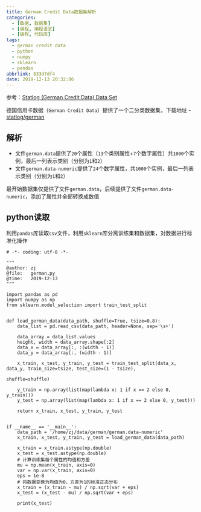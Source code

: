 ```yaml
---
title: German Credit Data数据集解析
categories:
  - [数据, 数据集]
  - [编程, 编程语言]
  - [编程, 代码库]
tags:
  - german credit data
  - python
  - numpy
  - sklearn
  - pandas
abbrlink: 833d7df4
date: 2019-12-13 20:32:06
---
```


参考：[Statlog (German Credit Data) Data Set](http://archive.ics.uci.edu/ml/datasets/Statlog+(German+Credit+Data))

德国信用卡数据（`German Credit Data`）提供了一个二分类数据集，下载地址 - [statlog/german](http://archive.ics.uci.edu/ml/machine-learning-databases/statlog/german/)

## 解析

* 文件`german.data`提供了`20`个属性（`13`个类别属性+`7`个数字属性）共`1000`个实例，最后一列表示类别（分别为`1`和`2`）
* 文件`german.data-numeric`提供了`24`个数字属性，共`1000`个实例，最后一列表示类别（分别为`1`和`2`）

最开始数据集仅提供了文件`german.data`，后续提供了文件`german.data-numeric`，添加了属性并全部转换成数值

## python读取

利用`pandas`库读取`csv`文件，利用`sklearn`库分离训练集和数据集，对数据进行标准化操作

```
# -*- coding: utf-8 -*-

"""
@author: zj
@file:   german.py
@time:   2019-12-13
"""

import pandas as pd
import numpy as np
from sklearn.model_selection import train_test_split


def load_german_data(data_path, shuffle=True, tsize=0.8):
    data_list = pd.read_csv(data_path, header=None, sep='\s+')

    data_array = data_list.values
    height, width = data_array.shape[:2]
    data_x = data_array[:, :(width - 1)]
    data_y = data_array[:, (width - 1)]

    x_train, x_test, y_train, y_test = train_test_split(data_x, data_y, train_size=tsize, test_size=(1 - tsize),
                                                        shuffle=shuffle)

    y_train = np.array(list(map(lambda x: 1 if x == 2 else 0, y_train)))
    y_test = np.array(list(map(lambda x: 1 if x == 2 else 0, y_test)))

    return x_train, x_test, y_train, y_test


if __name__ == '__main__':
    data_path = '/home/zj/data/german/german.data-numeric'
    x_train, x_test, y_train, y_test = load_german_data(data_path)

    x_train = x_train.astype(np.double)
    x_test = x_test.astype(np.double)
    # 计算训练集每个属性的均值和方差
    mu = np.mean(x_train, axis=0)
    var = np.var(x_train, axis=0)
    eps = 1e-8
    # 将数据变换为均值为0，方差为1的标准正态分布
    x_train = (x_train - mu) / np.sqrt(var + eps)
    x_test = (x_test - mu) / np.sqrt(var + eps)

    print(x_test)
```